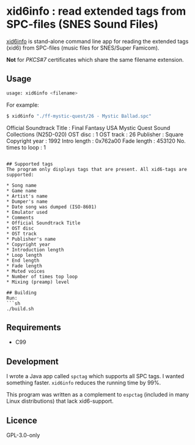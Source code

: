 # xid6info : read extended tags from SPC-files (SNES Sound Files)

[xid6info](https://github.com/ullenius/xid6info) is stand-alone command line app
for reading the extended tags (xid6) from SPC-files (music files for SNES/Super
Famicom).

**Not** for *PKCS#7* certificates which share the same filename extension.

## Usage

```sh
usage: xid6info <filename>
```

For example:
```sh
$ xid6info "./ff-mystic-quest/26 - Mystic Ballad.spc"
```
Official Soundtrack Title : Final Fantasy USA Mystic Quest Sound Collections (N25D-020)
OST disc : 1
OST track : 26
Publisher : Square
Copyright year : 1992
Intro length : 0x762a00
Fade length : 453120
No. times to loop : 1
```

## Supported tags
The program only displays tags that are present. All xid6-tags are supported:

* Song name
* Game name
* Artist's name
* Dumper's name
* Date song was dumped (ISO-8601)
* Emulator used
* Comments
* Official Soundtrack Title
* OST disc
* OST track
* Publisher's name
* Copyright year
* Introduction length
* Loop length
* End length
* Fade length
* Muted voices
* Number of times top loop
* Mixing (preamp) level

## Building
Run:
```sh
./build.sh
```

## Requirements
* C99

## Development
I wrote a Java app called `spctag` which supports all SPC tags. I wanted
something faster. `xid6info` reduces the running time by 99%.

This program was written as a complement to `espctag` (included in many Linux
distributions) that lack xid6-support.

## Licence
GPL-3.0-only
